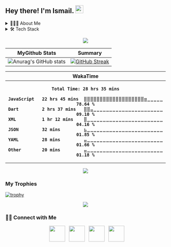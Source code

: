 <h2> Hey there! I'm Ismail. <img height="25" width="25"  src="https://camo.githubusercontent.com/35d3d11359a49bf12aebb834cc13fd81b95eff4e/68747470733a2f2f6d656469612e67697068792e636f6d2f6d656469612f6876524a434c467a6361737252346961377a2f67697068792e676966"></h2>

<details>
<summary>👨🏻‍💻 About Me</summary>
🔭 &nbsp; I’m currently learning Flutter <br>
🤔 &nbsp; Exploring new technologies and developing software <br>
🎓 &nbsp; Science in High School and now i;m studying in Pondok Programmer. <br>
💼 &nbsp; Android developer. <br>
🌱 &nbsp; Enthusiast in Bussines and Software Development. <br>
✍️ &nbsp; Watching Anime, coding, play game, Read books. <br>
</details>

<details>
<summary>🛠 Tech Stack</summary>
<p style="display: inline-block;" align="center">
  <kbd>
    <kbd>Programming Languages</kbd>
    <br>
    <br>
    <img width="30px" src="https://cdn.jsdelivr.net/gh/devicons/devicon/icons/java/java-original.svg" />
    <img width="30px" src="https://cdn.jsdelivr.net/gh/devicons/devicon/icons/javascript/javascript-original.svg" />
    <img width="30px" src="https://cdn.jsdelivr.net/gh/devicons/devicon/icons/typescript/typescript-original.svg" />
    <img width="30px" src="https://cdn.jsdelivr.net/gh/devicons/devicon/icons/kotlin/kotlin-original.svg" />
    <img width="30px" src="https://cdn.jsdelivr.net/gh/devicons/devicon/icons/dart/dart-original.svg" />
          
          
          
  </kbd>
  <kbd>
    <kbd>Back-end</kbd>
    <br>
    <br>
    <img width="30px" src="https://cdn.jsdelivr.net/gh/devicons/devicon/icons/nodejs/nodejs-original.svg" />     
    <br>
    
  </kbd>
   <kbd>
    <kbd>Mobile</kbd>
    <br>
    <br>
    <img width="30px" src="https://cdn.jsdelivr.net/gh/devicons/devicon/icons/react/react-original.svg" />
    <img width="30px" src="https://cdn.jsdelivr.net/gh/devicons/devicon/icons/flutter/flutter-original.svg" />   
    <br>
  </kbd>
  <kbd>
    <kbd>Front-end</kbd>
    <br>
    <br>
    <img width="30px" src="https://cdn.jsdelivr.net/gh/devicons/devicon/icons/react/react-original.svg" />
          
  </kbd>
  <kbd>
    <kbd>Terminal Scripts</kbd>
    <br>
    <br>
    <img width="30px" src="https://cdn.jsdelivr.net/gh/devicons/devicon/icons/bash/bash-original.svg" />
    <img width="30px" src="https://cdn.jsdelivr.net/gh/devicons/devicon/icons/vim/vim-original.svg" />
  </kbd>
  <kbd>
    <kbd>Tools</kbd>
    <br>
    <br>
    <img width="30px" src="https://cdn.jsdelivr.net/gh/devicons/devicon/icons/vim/vim-original.svg" />
    <img width="30px" src="https://cdn.jsdelivr.net/gh/devicons/devicon/icons/vscode/vscode-original.svg" />
    <img width="30px" src="https://cdn.jsdelivr.net/gh/devicons/devicon/icons/intellij/intellij-original.svg" />
    <img width="30px" src="https://cdn.jsdelivr.net/gh/devicons/devicon/icons/androidstudio/androidstudio-original.svg" />
          
  </kbd>
  <!-- <kbd>
    <kbd>Database</kbd>
    <br>
    <br>
    <img width="30px" src="https://cdn.jsdelivr.net/gh/devicons/devicon/icons/mysql/mysql-plain.svg" />
    <img width="30px" src="https://cdn.jsdelivr.net/gh/devicons/devicon/icons/microsoftsqlserver/microsoftsqlserver-plain.svg" />
    <img width="30px" src="https://cdn.jsdelivr.net/gh/devicons/devicon/icons/mongodb/mongodb-plain.svg" />
  </kbd> -->
  <br>
  <br>
  <!-- <kbd>
    <kbd>Data Science & AI</kbd>
    <br>
    <br>
    <img width="30px" src="https://cdn.jsdelivr.net/gh/devicons/devicon/icons/tensorflow/tensorflow-original.svg" />
    <img width="30px" src="https://cdn.jsdelivr.net/gh/devicons/devicon/icons/numpy/numpy-original.svg" />
    <img width="30px" src="https://cdn.jsdelivr.net/gh/devicons/devicon/icons/pandas/pandas-original.svg" />
  </kbd> -->
 
  <!-- <kbd>
    <kbd>System, Networking & Deployment</kbd>
    <br>
    <br>
    <img width="30px" src="https://cdn.jsdelivr.net/gh/devicons/devicon/icons/heroku/heroku-plain.svg" />
    <img width="30px" src="https://cdn.jsdelivr.net/gh/devicons/devicon/icons/azure/azure-plain.svg" />
    <img width="30px" src="https://cdn.jsdelivr.net/gh/devicons/devicon/icons/git/git-plain.svg" />
    <img width="30px" src="https://cdn.jsdelivr.net/gh/devicons/devicon/icons/docker/docker-plain.svg" />
  </kbd> -->
  
   <!-- <kbd>
    <kbd>Game Development</kbd>
    <br>
    <br>
    <img width="30px" src="https://cdn.jsdelivr.net/gh/devicons/devicon/icons/unity/unity-original.svg" />
  </kbd> -->
</p>
</details>

<p  align="center">
<img src="https://user-images.githubusercontent.com/73097560/115834477-dbab4500-a447-11eb-908a-139a6edaec5c.gif"> 

  <br>

  | MyGithub Stats  |  Summary  | 
  |-------------- | -------------- | 
  | ![Anurag's GitHub stats](https://github-readme-stats.vercel.app/api?username=itzmail&show_icons=true&theme=tokyonight) | [![GitHub Streak](https://github-readme-streak-stats.herokuapp.com/?user=itzmail&theme=tokyonight)](https://git.io/streak-stats) | 
  


 <table align="center"> 
  <tr align="center">
    <th >WakaTime</th>
  </tr>
  <tr>
  <th>

  <!-- [![willianrod's wakatime stats](https://github-readme-stats.vercel.app/api/wakatime?username=itzmail&theme=tokyonight)](https://github.com/anuraghazra/github-readme-stats)  -->
  <!--START_SECTION:waka-->

```text
Total Time: 28 hrs 35 mins

JavaScript   22 hrs 45 mins  ⣿⣿⣿⣿⣿⣿⣿⣿⣿⣿⣿⣿⣿⣿⣿⣿⣿⣿⣿⣶⣀⣀⣀⣀⣀   78.64 %
Dart         2 hrs 37 mins   ⣿⣿⣤⣀⣀⣀⣀⣀⣀⣀⣀⣀⣀⣀⣀⣀⣀⣀⣀⣀⣀⣀⣀⣀⣀   09.10 %
XML          1 hr 12 mins    ⣿⣀⣀⣀⣀⣀⣀⣀⣀⣀⣀⣀⣀⣀⣀⣀⣀⣀⣀⣀⣀⣀⣀⣀⣀   04.16 %
JSON         32 mins         ⣦⣀⣀⣀⣀⣀⣀⣀⣀⣀⣀⣀⣀⣀⣀⣀⣀⣀⣀⣀⣀⣀⣀⣀⣀   01.85 %
YAML         28 mins         ⣤⣀⣀⣀⣀⣀⣀⣀⣀⣀⣀⣀⣀⣀⣀⣀⣀⣀⣀⣀⣀⣀⣀⣀⣀   01.66 %
Other        20 mins         ⣤⣀⣀⣀⣀⣀⣀⣀⣀⣀⣀⣀⣀⣀⣀⣀⣀⣀⣀⣀⣀⣀⣀⣀⣀   01.18 %
```

<!--END_SECTION:waka-->
  
  </th>
  </tr>
 </table>

 <p  align="center">
<img src="https://user-images.githubusercontent.com/73097560/115834477-dbab4500-a447-11eb-908a-139a6edaec5c.gif"> 

<h3>My Trophies</h3>

 [![trophy](https://github-profile-trophy.vercel.app/?username=itzmail&theme=tokyonight)](https://**github**.com/ryo-ma/github-profile-trophy)

 <p  align="center">
<img src="https://user-images.githubusercontent.com/73097560/115834477-dbab4500-a447-11eb-908a-139a6edaec5c.gif">

<h3> 🤝🏻 Connect with Me </h3>

<p align="center">
&nbsp; <a href="https://twitter.com/iT_Tzmail" target="_blank" rel="noopener noreferrer"><img src="https://img.icons8.com/plasticine/100/000000/twitter.png" width="50" /></a>  
&nbsp; <a href="https://www.instagram.com/ismailify" target="_blank" rel="noopener noreferrer"><img src="https://img.icons8.com/plasticine/100/000000/instagram-new.png" width="50" /></a>  
&nbsp; <a href="https://www.facebook.com/ismail.nuralam.12/" target="_blank" rel="noopener noreferrer"><img src="https://img.icons8.com/plasticine/100/000000/facebook.png" width="50" /></a>
&nbsp; <a href="mailto:ismailnuralam@gmail.com" target="_blank" rel="noopener noreferrer"><img src="https://img.icons8.com/plasticine/100/000000/gmail.png"  width="50" /></a>
</p>
